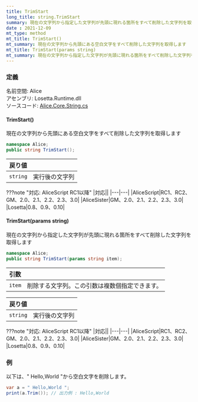 ```yaml
---
title: TrimStart
long_title: string.TrimStart
summary: 現在の文字列から指定した文字列が先頭に現れる箇所をすべて削除した文字列を取得します
date : 2021-12-09
mt_type: method
mt_title: TrimStart()
mt_summary: 現在の文字列から先頭にある空白文字をすべて削除した文字列を取得します
mt_title: TrimStart(params string)
mt_summary: 現在の文字列から指定した文字列が先頭に現れる箇所をすべて削除した文字列を取得します
---
```


### 定義
名前空間: Alice<br/>
アセンブリ: Losetta.Runtime.dll<br/>
ソースコード: [Alice.Core.String.cs](https://github.com/WSOFT-Project/Losetta/blob/master/Losetta.Runtime/Core/Extension/Alice.Core.String.cs)

#### TrimStart()

現在の文字列から先頭にある空白文字をすべて削除した文字列を取得します

```cs title="AliceScript"
namespace Alice;
public string TrimStart();
```

|戻り値| |
|-|-|
|`string`|実行後の文字列|

???note "対応: AliceScript RC1以降"
    |対応||
    |---|---|
    |AliceScript|RC1、RC2、GM、2.0、2.1、2.2、2.3、3.0|
    |AliceSister|GM、2.0、2.1、2.2、2.3、3.0|
    |Losetta|0.8、0.9、0.10|

#### TrimStart(params string)

現在の文字列から指定した文字列が先頭に現れる箇所をすべて削除した文字列を取得します

```cs title="AliceScript"
namespace Alice;
public string TrimStart(params string item);
```

|引数| |
|-|-|
|`item`|削除する文字列。この引数は複数個指定できます。|

|戻り値| |
|-|-|
|`string`|実行後の文字列|

???note "対応: AliceScript RC1以降"
    |対応||
    |---|---|
    |AliceScript|RC1、RC2、GM、2.0、2.1、2.2、2.3、3.0|
    |AliceSister|GM、2.0、2.1、2.2、2.3、3.0|
    |Losetta|0.8、0.9、0.10|

### 例
以下は、" Hello,World "から空白文字を削除します。

```cs title="AliceScript"
var a = " Hello,World ";
print(a.Trim()); // 出力例 : Hello,World
```
